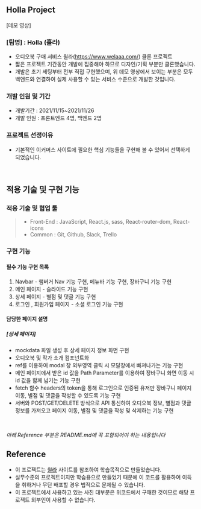 ## Holla Project

[데모 영상]

### [팀명] : Holla (홀라)

- 오디오북 구매 서비스 윌라(https://www.welaaa.com/) 클론 프로젝트
- 짧은 프로젝트 기간동안 개발에 집중해야 하므로 디자인/기획 부분만 클론했습니다.
- 개발은 초기 세팅부터 전부 직접 구현했으며, 위 데모 영상에서 보이는 부분은 모두 백앤드와 연결하여 실제 사용할 수 있는 서비스 수준으로 개발한 것입니다.

### 개발 인원 및 기간

- 개발기간 : 2021/11/15~2021/11/26
- 개발 인원 : 프론트엔드 4명, 백엔드 2명

### 프로젝트 선정이유

- 기본적인 이커머스 사이트에 필요한 핵심 기능들을 구현해 볼 수 있어서 선택하게 되었습니다.

<br>

## 적용 기술 및 구현 기능

### 적용 기술 및 협업 툴

> - Front-End : JavaScript, React.js, sass, React-router-dom, React-icons
> - Common : Git, Github, Slack, Trello

### 구현 기능

#### 필수 기능 구현 목록

1. Navbar - 햄버거 Nav 기능 구현, 메뉴바 기능 구현, 장바구니 기능 구현
2. 메인 페이지 - 슬라이드 기능 구현
3. 상세 페이지 - 별점 및 댓글 기능 구현
4. 로그인 , 회원가입 페이지 - 소셜 로그인 기능 구현


#### 담당한 페이지 설명

##### [상세 페이지]

- mockdata 파일 생성 후 상세 페이지 정보 화면 구현
- 오디오북 및 작가 소개 컴포넌트화
- ref를 이용하여 modal 창 외부영역 클릭 시 모달창에서 빠져나가는 기능 구현
- 메인 페이지에서 받은 id 값을 Path Parameter를 이용하여 장바구니 화면 이동 시 id 값을 함께 넘기는 기능 구현
- fetch 함수 headers의 token을 통해 로그인으로 인증된 유저만 장바구니 페이지 이동, 별점 및 댓글을 작성할 수 있도록 기능 구현
- 서버와 POST/GET/DELETE 방식으로 API 통신하여 오디오북 정보, 별점과 댓글 정보를 가져오고 페이지 이동, 별점 및 댓글을 작성 및 삭제하는 기능 구현

<br>

_아래 Reference 부분은 README.md에 꼭 포함되어야 하는 내용입니다_

## Reference
- 이 프로젝트는 [윌라](https://www.welaaa.com/) 사이트를 참조하여 학습목적으로 만들었습니다.
- 실무수준의 프로젝트이지만 학습용으로 만들었기 때문에 이 코드를 활용하여 이득을 취하거나 무단 배포할 경우 법적으로 문제될 수 있습니다.
- 이 프로젝트에서 사용하고 있는 사진 대부분은 위코드에서 구매한 것이므로 해당 프로젝트 외부인이 사용할 수 없습니다.
